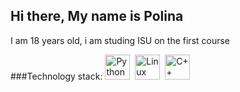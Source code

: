 ## Hi there, My name is Polina
I am 18 years old, i am studing ISU on the first course

###Technology stack:
<img src="https://cdn.jsdelivr.net/gh/devicons/devicon/icons/python/python-original.svg" title="Python" width="40" height="40"/>&nbsp;
<img src="https://cdn.jsdelivr.net/gh/devicons/devicon/icons/linux/linux-original.svg" title="Linux" width="40" height="40"/>&nbsp;
<img src="https://img.icons8.com/?size=96&id=40669&format=png" title="C++" width="40" height="40"/>&nbsp;

